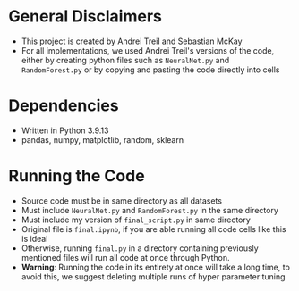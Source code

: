 # General Disclaimers
- This project is created by Andrei Treil and Sebastian McKay
- For all implementations, we used Andrei Treil's versions of the code, either by creating python files such as ```NeuralNet.py``` and ```RandomForest.py``` or by copying and pasting the code directly into cells
# Dependencies
- Written in Python 3.9.13
- pandas, numpy, matplotlib, random, sklearn
# Running the Code
- Source code must be in same directory as all datasets
- Must include ```NeuralNet.py``` and ```RandomForest.py``` in the same directory
- Must include my version of ```final_script.py``` in same directory
- Original file is ```final.ipynb```, if you are able running all code cells like this is ideal
- Otherwise, running  ```final.py``` in a directory containing previously mentioned files will run all code at once through Python.
- **Warning**: Running the code in its entirety at once will take a long time, to avoid this, we suggest deleting multiple runs of hyper parameter tuning
